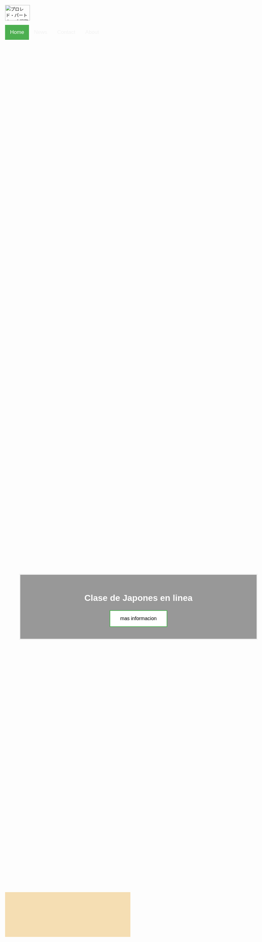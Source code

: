 <!DOCTYPE html> 
<html lang="ja" >
<head>
<meta name="viewport" content="width=device-width, initial-scale=1">
<link rel="stylesheet" href="https://cdnjs.cloudflare.com/ajax/libs/font-awesome/4.7.0/css/font-awesome.min.css">
<style>
    body {
    margin: 0;
    font-family: Arial, Helvetica, sans-serif;
    }

    .topnav {
    overflow: hidden;
    background-color: #333;
    }

    .topnav a {
    float: left;
    display: block;
    color: #f2f2f2;
    text-align: center;
    padding: 14px 16px;
    text-decoration: none;
    font-size: 17px;
    }

    .topnav a:hover {
    background-color: #ddd;
    color: black;
    }

    .topnav a.active {
    background-color: #4CAF50;
    color: white;
    }

    .topnav .icon {
    display: none;
    }

    @media screen and (max-width: 600px) {
    .topnav a:not(:first-child) {display: none;}
    .topnav a.icon {
        float: right;
        display: block;
    }
    }

    @media screen and (max-width: 600px) {
    .topnav.responsive {position: relative;}
    .topnav.responsive .icon {
        position: absolute;
        right: 0;
        top: 0;
    }
    .topnav.responsive a {
        float: none;
        display: block;
        text-align: left;
    }
    }
</style>

<!---->
<style>
body, html {
  height: 85%;
}

* {
  box-sizing: border-box;
}

.bg-image {
  /* The image used */
  background-image: url("images/kouyou.png");


  /* Full height */
  height: 100%;

  /* Center and scale the image nicely */
  background-position: center;
  background-repeat: no-repeat;
  background-size: cover;
}

/* Position text in the middle of the page/image */
.bg-text {
  background-color: rgb(0,0,0); /* Fallback color */
  background-color: rgba(0,0,0, 0.4); /* Black w/opacity/see-through */
  color: white;
  font-weight: bold;
  border: 3px solid #f1f1f1;
  position: absolute;
  top: 50%;
  left: 50%;
  transform: translate(-50%, -50%);
  z-index: 2;
  width: 80%;
  padding: 20px;
  text-align: center;
}

</style>


<!--Botton-->
<style>
    .button {
        border: none;
        color: white;
        padding: 16px 32px;
        text-align: center;
        text-decoration: none;
        display: inline-block;
        font-size: 16px;
        margin: 4px 2px;
        transition-duration: 0.4s;
        cursor: pointer;
        }

    .button1 {
        background-color: white; 
        color: black; 
        border: 2px solid #4CAF50;
        }

    .button1:hover {
        background-color: #4CAF50;
        color: white;
        }

    .button2 {
        background-color: white; 
        color: black; 
        border: 2px solid #008CBA;
        }

    .button2:hover {
        background-color: #008CBA;
        color: white;
        }

</style>


</head>








<body>
<!--Top menu-->
<link rel="stylesheet" href="https://cdnjs.cloudflare.com/ajax/libs/font-awesome/4.7.0/css/font-awesome.min.css">

<div class="topnav" id="myTopnav">

<img width="80" height="50" src="images/Japon.Go.png" class="attachment-full size-full wp-post-image jetpack-lazy-image" alt="プロレド・パートナーズ 戦略コンサルティングファーム2" loading="lazy" 
    data-lazy-srcset="images/Japon.Go.png" 
    data-lazy-sizes="(max-width: 1409px) 300vw, 1409px" 
    data-lazy-src="images/Japon.Go.png" 
    srcset="images/Japon.Go.png" />

  <a href="#home" class="active">Home</a>
  <a href="#news">News</a>
  <a href="#contact">Contact</a>
  <a href="#about">About</a>
  <a href="javascript:void(0);" class="icon" onclick="myFunction()">
    <i class="fa fa-bars"></i>
  </a>
</div>



<!--Back Ground -->

<div class="bg-image"></div>

<div class="bg-text">
  <h1>Clase de Japones en linea</h1>

<!--Botton-->
<button class="button button1">mas informacion</button>


</div>

<div class="column" style="background-color:#f5deb3">
    <br><br><br><br><br><br><br><br><br>
</div>    
</body>
</html>
